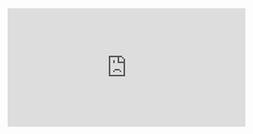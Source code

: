 <div style="position:relative;padding-bottom:48%; margin:10px">
    <iframe src="https://www.youtube.com/embed/uOGqAEWWQ3c?start=0" frameborder="0" allow="accelerometer; autoplay; encrypted-media; gyroscope; picture-in-picture" allowfullscreen 
    	style="position:absolute;width:100%;height:100%;"></iframe>
</div>
